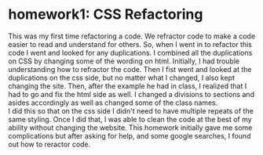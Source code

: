 # homework1: CSS Refactoring
This was my first time refactoring a code. We refractor code to make a code easier to read and understand for others. 
So, when I went in to refactor this code I went and looked for any duplications. 
I combined all the duplications on CSS by changing some of the wording on html.
Initially, I had trouble understanding how to refractor the code. 
Then I fist went and looked at the duplications on the css side, but no matter what I changed, I also kept changing the site. 
Then, after the example he had in class, I realized that I had to go and fix the html side as well. 
I changed a divisions to sections and asides accordingly as well as changed some of the class names.  
I did this so that on the css side I didn't need to have multiple repeats of the same styling. 
Once I did that, I was able to clean the code at the best of my ability without changing the website.
This homework initially gave me some complications but after asking for help, and some google searches, I found out how to reractor code. 
